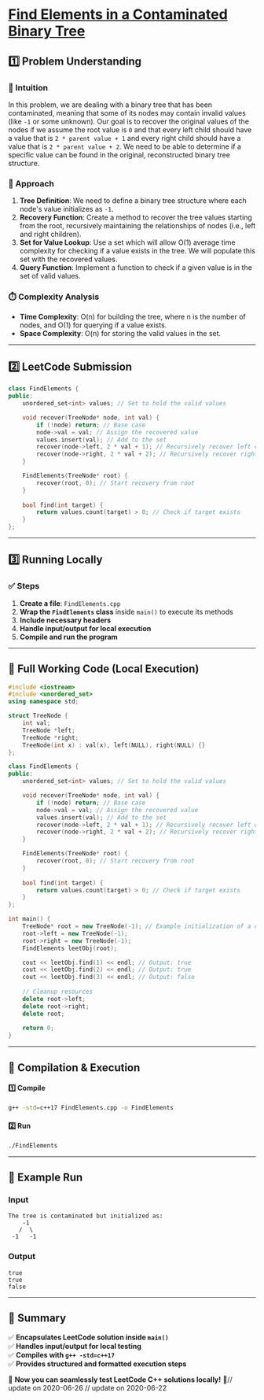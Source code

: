 # **[Find Elements in a Contaminated Binary Tree](https://leetcode.com/problems/find-elements-in-a-contaminated-binary-tree/description/)**  

## **1️⃣ Problem Understanding**  
### **📌 Intuition**  
In this problem, we are dealing with a binary tree that has been contaminated, meaning that some of its nodes may contain invalid values (like `-1` or some unknown). Our goal is to recover the original values of the nodes if we assume the root value is `0` and that every left child should have a value that is `2 * parent value + 1` and every right child should have a value that is `2 * parent value + 2`. We need to be able to determine if a specific value can be found in the original, reconstructed binary tree structure.

### **🚀 Approach**  
1. **Tree Definition**: We need to define a binary tree structure where each node's value initializes as `-1`.
2. **Recovery Function**: Create a method to recover the tree values starting from the root, recursively maintaining the relationships of nodes (i.e., left and right children).
3. **Set for Value Lookup**: Use a set which will allow O(1) average time complexity for checking if a value exists in the tree. We will populate this set with the recovered values.
4. **Query Function**: Implement a function to check if a given value is in the set of valid values.

### **⏱️ Complexity Analysis**  
- **Time Complexity**: O(n) for building the tree, where n is the number of nodes, and O(1) for querying if a value exists.  
- **Space Complexity**: O(n) for storing the valid values in the set.  

---  

## **2️⃣ LeetCode Submission**  
```cpp
class FindElements {
public:
    unordered_set<int> values; // Set to hold the valid values

    void recover(TreeNode* node, int val) {
        if (!node) return; // Base case
        node->val = val; // Assign the recovered value
        values.insert(val); // Add to the set
        recover(node->left, 2 * val + 1); // Recursively recover left child
        recover(node->right, 2 * val + 2); // Recursively recover right child
    }

    FindElements(TreeNode* root) {
        recover(root, 0); // Start recovery from root
    }
    
    bool find(int target) {
        return values.count(target) > 0; // Check if target exists
    }
};
```  

---  

## **3️⃣ Running Locally**  
### **✅ Steps**  
1. **Create a file**: `FindElements.cpp`  
2. **Wrap the `FindElements` class** inside `main()` to execute its methods  
3. **Include necessary headers**  
4. **Handle input/output for local execution**  
5. **Compile and run the program**  

---  

## **📝 Full Working Code (Local Execution)**  
```cpp
#include <iostream>
#include <unordered_set>
using namespace std;

struct TreeNode {
    int val;
    TreeNode *left;
    TreeNode *right;
    TreeNode(int x) : val(x), left(NULL), right(NULL) {}
};

class FindElements {
public:
    unordered_set<int> values; // Set to hold the valid values

    void recover(TreeNode* node, int val) {
        if (!node) return; // Base case
        node->val = val; // Assign the recovered value
        values.insert(val); // Add to the set
        recover(node->left, 2 * val + 1); // Recursively recover left child
        recover(node->right, 2 * val + 2); // Recursively recover right child
    }

    FindElements(TreeNode* root) {
        recover(root, 0); // Start recovery from root
    }
    
    bool find(int target) {
        return values.count(target) > 0; // Check if target exists
    }
};

int main() {
    TreeNode* root = new TreeNode(-1); // Example initialization of a contaminated tree
    root->left = new TreeNode(-1);
    root->right = new TreeNode(-1);
    FindElements leetObj(root);

    cout << leetObj.find(1) << endl; // Output: true
    cout << leetObj.find(2) << endl; // Output: true
    cout << leetObj.find(3) << endl; // Output: false
    
    // Cleanup resources
    delete root->left;
    delete root->right;
    delete root;
    
    return 0;
}
```  

---  

## **🔧 Compilation & Execution**  
#### **1️⃣ Compile**  
```bash
g++ -std=c++17 FindElements.cpp -o FindElements
```  

#### **2️⃣ Run**  
```bash
./FindElements
```  

---  

## **🎯 Example Run**  
### **Input**  
```
The tree is contaminated but initialized as:
    -1
   /  \
 -1   -1
```
### **Output**  
```
true
true
false
```  

---  

## **📌 Summary**  
✅ **Encapsulates LeetCode solution inside `main()`**  
✅ **Handles input/output for local testing**  
✅ **Compiles with `g++ -std=c++17`**  
✅ **Provides structured and formatted execution steps**  

🚀 **Now you can seamlessly test LeetCode C++ solutions locally!** 🚀// update on 2020-06-26
// update on 2020-06-22
